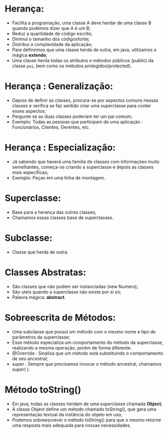 # Herança:
* Facilita a programação, uma classe A deve herdar de uma classe B quando podemos dizer que A é um B;
* Reduz a quantidade de código escrito;
* Diminui o tamanho dos códigosfonte;
* Distribui a complexidade da aplicação;
* Para definirmos que uma classe herda de outra, em java, utilizamos a mágica **extends**;
* Uma classe herda todas os atributos e métodos públicos (public) da classe `pai`, bem como os métodos protegidos(protected).

# Herança : Generalização:
* Depois de definir as classes, procura-se por aspectos comuns nessas classes e verifica se faz sentido criar uma superclasse para conter esses aspectos;
* Pergunte se as duas classes poderiam ter um pai comum;
* Exemplo: Todas as pessoas que participam de uma aplicação : Funcionários, Clientes, Gerentes, etc.

# Herança : Especialização:
* Já sabendo que haverá uma família de classes com informações muito semelhantes, começa-se criando a superclasse e depois as classes mais específicas;
* Exemplo: Peças em uma linha de montagem.

# Superclasse:
* Base para a herança das outras classes;
* Chamamos essas classes base de superclasses.

# Subclasse: 
* Classe que herda de outra.

# Classes Abstratas: 
* São classes que não podem ser instanciadas (new Numero);
* São uteis quando a superclasse não existe por si só;
* Palavra mágica: **abstract**.

# Sobreescrita de Métodos: 
* Uma subclasse que possui um método com o mesmo nome e tipo de parâmetros da superclasse;
* Esse método especializa um comportamento do método da superclasse, realizando a mesma operação, porém de forma diferente.
* @Override : Sinaliza que um método está substituindo o comportamento de seu ancestral;
* super : Sempre que precisamos invocar o método ancestral, chamamos super( ).

# Método toString()
* Em java, todas as classes herdam de uma superclasse chamada **Object**;
* A classe Object define um método chamado toString(), que gera uma representação textual da instância do objeto em uso;
* Podemos sobreescrever o método toString() para que o mesmo retorne uma resposta mais adequada para nossas necessidades.
